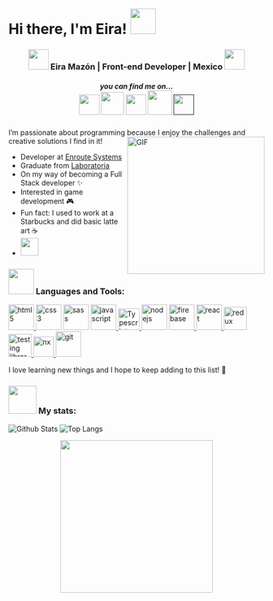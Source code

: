 # Hi there, I'm Eira! <img src="https://media.giphy.com/media/VgCDAzcKvsR6OM0uWg/giphy.gif" width="50">

<h3 align="center"> <img src="https://media.giphy.com/media/2Yj2vRSHrhZIUyVPGl/giphy.gif" width="40"> Eira Mazón |  Front-end Developer |  Mexico <img src="https://media.giphy.com/media/2Yj2vRSHrhZIUyVPGl/giphy.gif" width="40"></h3>
<h5 align="center"> you can find me on... <br>
<a href="https://www.linkedin.com/in/eira-mazon/" target="_blank"> <img src="https://img.icons8.com/doodle/48/000000/linkedin--v2.png" width="40"/></a>
<a href="https://www.hackerrank.com/eira_b_mazon" target="_blank"><img src="https://cdn3.iconfinder.com/data/icons/logos-and-brands-adobe/512/160_Hackerrank-512.png" width="45" /></a>
<a href="https://www.instagram.com/neveiram/" target="_blank"><img src="https://img.icons8.com/doodle/48/000000/instagram-new.png" width="40"/></a>
<a href="mailto:eira.b.mazon@gmail.com"><img src="https://img.icons8.com/plasticine/100/000000/email.png/" width="48"></a>
<a href=""><img src="https://img.icons8.com/dusk/64/000000/domain.png"/ width="40"></a>
 </h5>


I’m passionate about programming because I enjoy the challenges and creative solutions I find in it!
<img align="right" height="270px" alt="GIF" src="https://media.giphy.com/media/UVZ1M8bVwpaF7MTYNk/giphy.gif"/>

- Developer at [Enroute Systems](https://enroutesystems.com/)
- Graduate from [Laboratoria](https://www.laboratoria.la/) 
- On my way of becoming a Full Stack developer :sparkles: 
- Interested in game development 🎮  
- Fun fact: I used to work at a Starbucks and did basic latte art :coffee:    
- <img src="https://media.giphy.com/media/cklgGnCMnaoWrZW57c/giphy.gif" height="35">



### <img src="https://media.giphy.com/media/mGcNjsfWAjY5AEZNw6/giphy.gif" width="50"> Languages and Tools:

<a href="https://www.w3.org/html/" target="_blank"> <img src="https://media.giphy.com/media/XAxylRMCdpbEWUAvr8/giphy.gif" alt="html5" width="50" height="50"/> </a>
<a href="https://www.w3schools.com/css/" target="_blank"> <img src="https://media.giphy.com/media/fsEaZldNC8A1PJ3mwp/giphy.gif" alt="css3" width="50" height="50"/></a>
<a href="https://sass-lang.com/" target="_blank"> <img src="https://user-images.githubusercontent.com/66543426/123215107-a8a82080-d48d-11eb-8902-6490d4174ba0.gif" alt="sass" width="50" height="50"/></a>
<a href="https://developer.mozilla.org/en-US/docs/Web/JavaScript" target="_blank"> <img src="https://media.giphy.com/media/ln7z2eWriiQAllfVcn/giphy.gif" alt="javascript" width="50" height="50"/> </a>
<a href="https://www.typescriptlang.org/" target="_blank"> <img src="https://user-images.githubusercontent.com/66543426/138184684-faca6265-13d6-4e3a-9beb-f0ba3b0766cd.gif" alt="Typescript" width="42" height="42"/> </a>
<a href="https://nodejs.org" target="_blank"> <img src="https://media.giphy.com/media/kdFc8fubgS31b8DsVu/giphy.gif" alt="nodejs" width="50" height="50"/></a>
<a href="https://firebase.google.com/" target="_blank"> <img src="https://media.giphy.com/media/Ri2TUcKlaOcaDBxFpY/giphy.gif" alt="firebase" width="50" height="50"/> </a>
<a href="https://reactjs.org/" target="_blank"> <img src="https://media.giphy.com/media/eNAsjO55tPbgaor7ma/giphy.gif" alt="react" width="50" height="50"/> </a>
<a href="https://redux-toolkit.js.org/" target="_blank"> <img src="https://user-images.githubusercontent.com/66543426/138184761-18a93257-7a71-4c38-ab8d-fbd567967790.gif" alt="redux" width="45" height="45"/> </a>
<a href="https://testing-library.com/" target="_blank"> <img src="https://user-images.githubusercontent.com/66543426/167963666-2e5aee8d-20bc-49db-bda2-56e41015c226.gif" alt="testing library" width="45" height="45"/> </a>
<a href="https://nx.dev/" target="_blank"> <img src="https://user-images.githubusercontent.com/66543426/138184831-a1d4b9e7-0d6e-48d4-9e10-5569ee925eea.gif" alt="nx" height="40"/> </a>
<a href="https://git-scm.com/" target="_blank"> <img src="https://media.giphy.com/media/kH1DBkPNyZPOk0BxrM/giphy.gif" alt="git" height="50"/> </a>

I love learning new things and I hope to keep adding to this list! :muscle:  


### <img src="https://media.giphy.com/media/cXRew6iGi0cLZSl76j/giphy.gif" width="55"> My stats:

![Github Stats](https://github-readme-stats.vercel.app/api?username=eirabm&count_private=true&show_icons=true&include_all_commits=true&bg_color=B6666F&&title_color=E6B655&&text_color=FFFFFF&&icon_color=aaaaaa&&hide_border=true)
![Top Langs](https://github-readme-stats.vercel.app/api/top-langs/?username=eirabm&bg_color=E6B655&&title_color=B6666F&&text_color=FFFFFF&&hide_border=true)

<!-- ### <img src="https://media.giphy.com/media/553ZGCzYHSQHXiFKA8/giphy.gif" width="50"> My projects: -->

<p align="center">
<img src="https://media.giphy.com/media/Uq4wQcTg1cFaYk97rW/giphy.gif" width="300"/>
 </p>


<!--
**eirabm/eirabm** is a ✨ _special_ ✨ repository because its `README.md` (this file) appears on your GitHub profile.

Here are some ideas to get you started:

- 🔭 I’m currently working on ...
- 🌱 I’m currently learning ...
- 👯 I’m looking to collaborate on ...
- 🤔 I’m looking for help with ...
- 💬 Ask me about ...
- 📫 How to reach me: ...
- 😄 Pronouns: ...
- ⚡ Fun fact: ...
-->

